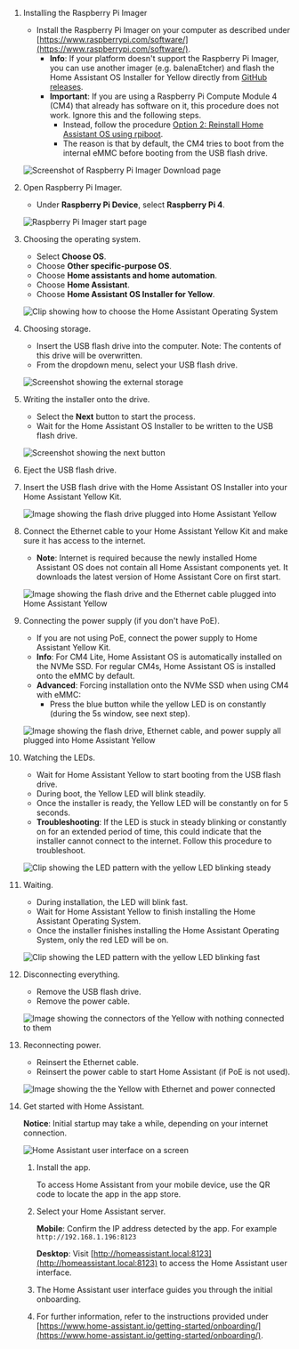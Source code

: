 <!---Installing Home Assistant Software on Kit-->

1. Installing the Raspberry Pi Imager

   - Install the Raspberry Pi Imager on your computer as described under [https://www.raspberrypi.com/software/](https://www.raspberrypi.com/software/).
      - **Info**: If your platform doesn't support the Raspberry Pi Imager, you can use another imager (e.g. balenaEtcher) and flash the Home Assistant OS Installer for Yellow directly from [GitHub releases](https://github.com/NabuCasa/yellow-buildroot/releases).
      - **Important**: If you are using a Raspberry Pi Compute Module 4 (CM4) that already has software on it, this procedure does not work. Ignore this and the following steps.
         - Instead, follow the procedure [Option 2: Reinstall Home Assistant OS using rpiboot]().
         - The reason is that by default, the CM4 tries to boot from the internal eMMC before booting from the USB flash drive.

   ![Screenshot of Raspberry Pi Imager Download page](/static/img/yellow/rpi_imager.png)

1. Open Raspberry Pi Imager.

   - Under **Raspberry Pi Device**, select **Raspberry Pi 4**.

   ![Raspberry Pi Imager start page](/static/img/yellow/start_rpi_imager.png)

1. Choosing the operating system.

   - Select **Choose OS**.
   - Choose **Other specific-purpose OS**.
   - Choose **Home assistants and home automation**.
   - Choose **Home Assistant**.
   - Choose **Home Assistant OS Installer for Yellow**.

   ![Clip showing how to choose the Home Assistant Operating System](/static/img/yellow/rpi_choose_ha_os.gif)

1. Choosing storage.

   - Insert the USB flash drive into the computer. Note: The contents of this drive will be overwritten.
   - From the dropdown menu, select your USB flash drive.

   ![Screenshot showing the external storage](/static/img/yellow/rpi_choose_storage.png)

1. Writing the installer onto the drive.

   - Select the **Next** button to start the process.
   - Wait for the Home Assistant OS Installer to be written to the USB flash drive.

   ![Screenshot showing the next button](/static/img/yellow/rpi_choose_next.png)

1. Eject the USB flash drive.

1. Insert the USB flash drive with the Home&nbsp;Assistant OS Installer into your Home&nbsp;Assistant&nbsp;Yellow&nbsp;Kit.

   ![Image showing the flash drive plugged into Home Assistant Yellow](/static/img/yellow/plug-usb-flash.jpeg)

1. Connect the Ethernet cable to your Home Assistant Yellow Kit and make sure it has access to the internet.

   - **Note**: Internet is required because the newly installed Home Assistant OS does not contain all Home Assistant components yet. It downloads the latest version of Home Assistant Core on first start.

   ![Image showing the flash drive and the Ethernet cable plugged into Home Assistant Yellow](/static/img/yellow/plug-usb-flash-ethernet.jpeg)

1. Connecting the power supply (if you don't have PoE).

   - If you are not using PoE, connect the power supply to Home Assistant Yellow Kit.
   - **Info**: For CM4 Lite, Home Assistant OS is automatically installed on the NVMe SSD. For regular CM4s, Home Assistant OS is installed onto the eMMC by default.
   - **Advanced**: Forcing installation onto the NVMe SSD when using CM4 with eMMC:
      - Press the blue button while the yellow LED is on constantly (during the 5s window, see next step).

   ![Image showing the flash drive, Ethernet cable, and power supply all plugged into Home Assistant Yellow](/static/img/yellow/plug-usb-flash-ethernet-power.jpeg)

1. Watching the LEDs.

   - Wait for Home Assistant Yellow to start booting from the USB flash drive.
   - During boot, the Yellow LED will blink steadily.
   - Once the installer is ready, the Yellow LED will be constantly on for 5 seconds.
   - **Troubleshooting**: If the LED is stuck in steady blinking or constantly on for an extended period of time, this could indicate that the installer cannot connect to the internet. Follow this procedure to troubleshoot.

   ![Clip showing the LED pattern with the yellow LED blinking steady](/static/img/yellow/led-pattern-blink-steady.webp)

1. Waiting.
   - During installation, the LED will blink fast.
   - Wait for Home Assistant Yellow to finish installing the Home Assistant Operating System.
   - Once the installer finishes installing the Home Assistant Operating System, only the red LED will be on.

   ![Clip showing the LED pattern with the yellow LED blinking fast](/static/img/yellow/led-pattern-install-blink-fast.webp)

1. Disconnecting everything.

   - Remove the USB flash drive.
   - Remove the power cable.

   ![Image showing the connectors of the Yellow with nothing connected to them](/static/img/yellow/plug-nothing.jpeg)

1. Reconnecting power.

   - Reinsert the Ethernet cable.
   - Reinsert the power cable to start Home Assistant (if PoE is not used).

   ![Image showing the the Yellow with Ethernet and power connected](/static/img/yellow/plug-ethernet-power.jpeg)

1. Get started with Home Assistant.

    **Notice**: Initial startup may take a while, depending on your internet connection.

    ![Home Assistant user interface on a screen](/static/img/yellow/HA-get-started-02.png)

   1. Install the app.

      To access Home Assistant from your mobile device, use the QR code to locate the app in the app store.

   1. Select your Home Assistant server.

      **Mobile**: Confirm the IP address detected by the app. For example `http://192.168.1.196:8123`

      **Desktop**: Visit [http://homeassistant.local:8123](http://homeassistant.local:8123) to access the Home Assistant user interface.

   1. The Home Assistant user interface guides you through the initial onboarding.

   1. For further information, refer to the instructions provided under [https://www.home-assistant.io/getting-started/onboarding/](https://www.home-assistant.io/getting-started/onboarding/).
